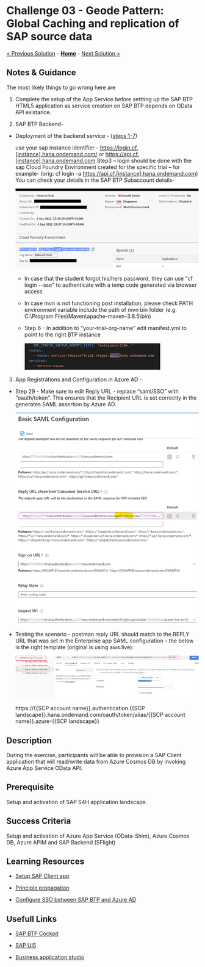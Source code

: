 # Challenge 03 - Geode Pattern: Global Caching and replication of SAP source data

[< Previous Solution](./Solution-02.md) - **[Home](./README.md)** - [Next Solution >](./Solution-04.md)

## Notes & Guidance

The most likely things to go wrong here are

1. Complete the setup of the App Service before settting up the SAP BTP HTML5 application as service creation on SAP BTP depends on OData API existance.

2. SAP BTP Backend-
  * Deployment of the backend service - ([steps 1-7](https://blogs.sap.com/2020/07/17/principal-propagation-in-a-multi-cloud-solution-between-microsoft-azure-and-sap-cloud-platform-scp/))

    use your sap instance identifier - https://login.cf.[instance].hana.ondemand.com/ or https://api.cf.[instance].hana.ondemand.com
        Step3 – login should be done with the sap Cloud Foundry Environment created for the specific trial – for example- (orig: cf login -a https://api.cf.[instance].hana.ondemand.com)
        You can check your details in the SAP BTP Subaccount details-

    ![SAP BTP Profile](../images/sap-btp-profile.png)

      * In case that the student forgot his/hers password, they can use "cf login --sso" to authenticate with a temp code generated via browser access

      * In case mvn is not functioning post installation, please check PATH environment variable include the path of mvn bin folder (e.g. C:\Program Files\Maven\apache-maven-3.8.5\bin)

    * Step 6 - In addition to "your-trial-org-name" edit manifest.yml to point to the right BTP instance

      ![manifest yml](../images/sap-btp-manifest-yml.png)

3. App Registrations and Configuration in Azure AD - 
  * Step 29 - Make sure to edit Reply URL - replace “saml/SSO” with “oauth/token”.
    This ensures that the Recipient URL is set correctly in the generates SAML assertion by Azure AD.
    
    ![SAP BTP Profile](../images/replyURL.png)

  * Testing the scenario - postman reply URL should match to the REPLY URL that was set in the Enterprise app SAML configuration – the below is the right template (original is using aws.live): 

    ![Postman URL](../images/postman-URL.png)

    https://{{SCP account name}}.authentication.{{SCP landscape}}.hana.ondemand.com/oauth/token/alias/{{SCP account name}}.azure-{{SCP landscape}}

## Description

During the exercise, participants will be able to provision a SAP Client application that will read/write data from Azure Cosmos DB by invoking Azure App Service OData API.
## Prerequisite

Setup and activation of SAP S4H application landscape.

## Success Criteria

Setup and activation of Azure App Service (OData-Shim), Azure Cosmos DB, Azure APIM and SAP Backend (SFlight)
 
## Learning Resources

- [Setup SAP Client app](https://github.com/MartinPankraz/SAPUI5-CosmosDB-umbrella)

- [Principle propagation](https://blogs.sap.com/2020/07/17/principal-propagation-in-a-multi-cloud-solution-between-microsoft-azure-and-sap-cloud-platform-scp/)

- [Configure SSO between SAP BTP and Azure AD](https://www.youtube.com/playlist?list=PLvqyDwoCkBXZ85LoFrNWv9Mj88TiDAc4g)
## Usefull Links
- [SAP BTP Cockpit](https://cockpit.hanatrial.ondemand.com/trial/)

- [SAP UI5](https://ui5.sap.com/)

- [Business application studio](https://<your-sap-trial-env>.authentication.<trial-instance>.hana.ondemand.com)
